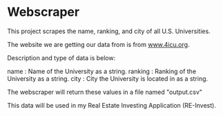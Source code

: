 # Webscraper

This project scrapes the name, ranking, and city of all U.S. Universities.  

The website we are getting our data from is from www.4icu.org. 

Description and type of data is below:

name    : Name of the University as a string.
ranking : Ranking of the University as a string.
city    : City the University is located in as a string.

The webscraper will return these values in a file named "output.csv"

This data will be used in my Real Estate Investing Application (RE-Invest). 